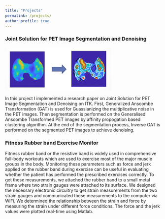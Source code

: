```yaml
---
title: "Projects"
permalink: /projects/
author_profile: true
---
```


### Joint Solution for PET Image Segmentation and Denoising


<img src="/images/AP_PET.PNG" alt="AP" style="width: 345px;height:140px"/>


In this project I implemented a research paper on Joint Solution for PET Image Segmentation and Denoising on ITK.
First, Generalized Anscombe Transformation (GAT) is used for Guassianizing the multiplicative noise in the PET images. Then segmentation is performed on the Generalised Anscombe Transformed PET images by affinity propogation based clustering algorithm.
At the end of the segmentation process, Inverse GAT is performed on the segmented PET images to achieve denoising. 


 ### Fitness Rubber band Exercise Monitor
 
 Fitness rubber band or the resistive band is widely used in comprehensive full-body workouts which are used to exercise most of the major muscle groups in the body.
 Monitoring these parameters such as force and jerk applied on the rubber band during exercise can be useful in evaluating whether the patient has performed the prescribed exercises correctly. To get these measurements, we attached the rubber band to a small metal frame where two strain gauges were attached to its surface.
 We designed the necessary electronic circuitry to get strain measurements from the two strain gauges and communicated these measurements to the computer via WiFi. 
 We determined the relationship between the strain and force by measuring the strain under different force conditions.
 The force and the jerk values were plotted real-time using Matlab.

 
 
 
 
 
